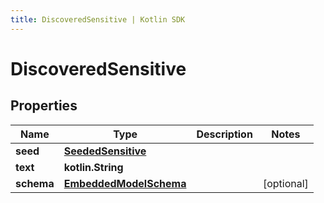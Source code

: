 ```yaml
---
title: DiscoveredSensitive | Kotlin SDK
---
```



# DiscoveredSensitive

## Properties
Name | Type | Description | Notes
------------ | ------------- | ------------- | -------------
**seed** | [**SeededSensitive**](SeededSensitive) |  | 
**text** | **kotlin.String** |  | 
**schema** | [**EmbeddedModelSchema**](EmbeddedModelSchema) |  |  [optional]




